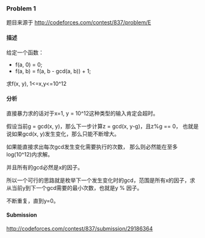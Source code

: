 
### Problem 1

题目来源于 http://codeforces.com/contest/837/problem/E

#### 描述

给定一个函数：

* f(a, 0) = 0;
* f(a, b) = f(a, b - gcd(a, b)) + 1;

求f(x, y), 1<=x,y<=10^12

#### 分析

直接暴力求的话对于x=1, y = 10^12这种类型的输入肯定会超时。

假设当前g = gcd(x, y)，那么下一步计算z = gcd(x, y-g)，且z%g == 0， 也就是说如果gcd(x, y)发生变化，那么只能不断增大。

如果能直接求出每次gcd发生变化需要执行的次数， 那么则必然能在至多log(10^12)内求解。

并且所有的gcd必然是x的因子。

所以一个可行的思路就是枚举下一个发生变化时的gcd，范围是所有x的因子，求从当前y到下一个gcd需要的最小次数，也就是y % 因子。

不断重复，直到y=0。

#### Submission

http://codeforces.com/contest/837/submission/29186364

